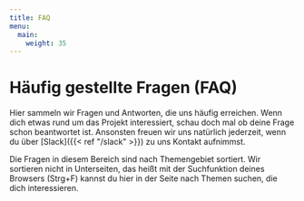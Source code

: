```yaml
---
title: FAQ
menu:
  main:
    weight: 35
---
```


# Häufig gestellte Fragen (FAQ)

Hier sammeln wir Fragen und Antworten, die uns häufig erreichen. Wenn dich
etwas rund um das Projekt interessiert, schau doch mal ob deine Frage schon
beantwortet ist. Ansonsten freuen wir uns natürlich jederzeit, wenn du über
[Slack]({{< ref "/slack" >}}) zu uns Kontakt aufnimmst.

Die Fragen in diesem Bereich sind nach Themengebiet sortiert. Wir sortieren
nicht in Unterseiten, das heißt mit der Suchfunktion deines Browsers (Strg+F)
kannst du hier in der Seite nach Themen suchen, die dich interessieren.
